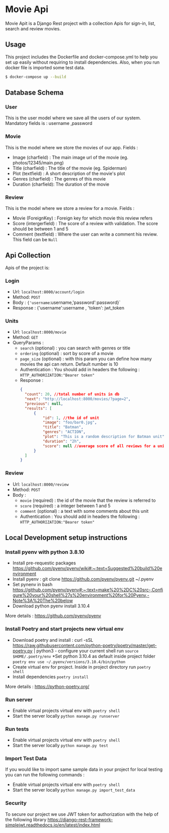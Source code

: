 # Movie Api

Movie Apit is a Django Rest project with a collection Apis for sign-in, list, search and review movies.

## Usage

This project includes the Dockerfile and docker-compose.yml to help you set up easily without requiring to install
dependencies. Also, when you run  docker file is imported some test data.

```sh
$ docker-compose up --build
```

## Database Schema

### User

This is the user model where we save all the users of our system. Mandatory fields is : username ,password

### Movie

This is the model where we store the movies of our app.
Fields :
* Image (charfield) : The main image url of the movie (eg. photos/12345/main.png)
* Title (charfield) : The title of the movie (eg. Spiderman)
* Plot (textfield) : A short description of the movie's plot
* Genres (charfield) : The genres of this movie
* Duration (charfield): The duration of the movie

### Review

This is the model where we store a review for a movie. Fields :

* Movie (ForeignKey) : Foreign key for which movie this review refers
* Score (intergerfield) : The score of a review with validation. The score should be between 1 and 5
* Comment (textfield) : Where the user can write a comment his review. This field can be `Null`

## Api Collection

Apis of the project is:

### Login

* Url: `localhost:8000/account/login`
* Method: `POST`
* Body : `{'username`:username,'password':password}`
* Response : {'username':username , 'token': jwt_token

### Units

* Url: `localhost:8000/movie`
* Method: `GET`
* QueryParams :
    * `search` (optional) : you can search with genres or title
    * `ordering` (optional) : sort by score of a movie
    * `page_size` (optional) : with this param you can define how many movies the api can return. Default number is 10
    * Authentication : You should add in headers the following : `HTTP_AUTHORIZATION:"Bearer token"`
    * Response :
      ```json
      {
        "count": 20, //total number of units in db
        "next": "http://localhost:8000/movies/?page=2",
        "previous": null,
        "results": [
            {
                "id": 1, //the id of unit
                "image": "foo/bar0.jpg",
                "title": "Batman",
                "genres": "ACTION",
                "plot": "This is a random description for Batman unit",
                "duration": "2h",
                "score": null //average score of all reviews for a unit
            }
        ]
      }
      ```

### Review

* Url: `localhost:8000/review`
* Method: `POST`
* Body :
    * `movie` (required) : the id of the movie that the review is referred to
    * `score` (required) : a integer between 1 and 5
    * `comment` (optional) : a text with some comments about this unit
    * Authentication : You should add in headers the following : `HTTP_AUTHORIZATION:"Bearer token"`

## Local Development setup instructions

### Install pyenv with python 3.8.10

* Install pre-requestic packages https://github.com/pyenv/pyenv/wiki#:~:text=Suggested%20build%20environment
* Install pyenv : git clone https://github.com/pyenv/pyenv.git ~/.pyenv
* Set pynenv in
  bash https://github.com/pyenv/pyenv#:~:text=make%20%2DC%20src-,Configure%20your%20shell%27s%20environment%20for%20Pyenv,-Note%3A%20The%20below
* Download python pyenv install 3.10.4

More details : https://github.com/pyenv/pyenv

### Install Poetry and start projects new virtual env

* Download poetry and install : curl -sSL https://raw.githubusercontent.com/python-poetry/poetry/master/get-poetry.py |
  python3 - configure your current shell run `source $HOME/.poetry/env`
  *Set python 3.10.4 as default inside project folder `poetry env use ~/.pyenv/versions/3.10.4/bin/python`
* Create virtual env for project. Inside in project directory run `poetry shell`
* Install dependencies `poetry install`

More details :  https://python-poetry.org/

### Run server

* Enable virtual projects virtual env with `poetry shell`
* Start the server locally `python manage.py runserver`

### Run tests

* Enable virtual projects virtual env with `poetry shell`
* Start the server locally `python manage.py test `

### Import Test Data

If you would like to import same sample data in your project for local testing you can run the following commands :

* Enable virtual projects virtual env with `poetry shell`
* Start the server locally `python manage.py import_test_data`

### Security

To secure our project we use JWT token for authorization with the help of the following library
https://django-rest-framework-simplejwt.readthedocs.io/en/latest/index.html
